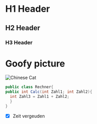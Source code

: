 # H1 Header
## H2 Header 
### H3 Header
# Goofy picture
![Chinese Cat](https://octodex.github.com/images/yaktocat.png)
``` java
public class Rechner{
public int Calc(int Zahl1; int Zahl2){
  int Zahl3 = Zahl1 + Zahl2;
  }
}
```

- [x] Zeit vergeuden



